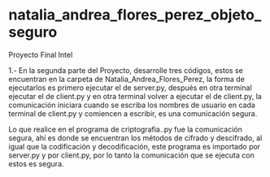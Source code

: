 # natalia_andrea_flores_perez_objeto_seguro
Proyecto Final Intel

1.- En la segunda parte del Proyecto, desarrolle tres códigos, estos se encuentran en la carpeta de Natalia_Andrea_Flores_Perez, la forma de ejecutarlos es primero ejecutar el de server.py, después en otra terminal ejecutar el de client.py y en otra terminal volver a ejecutar el de client.py, la comunicación iniciara cuando se escriba los nombres de usuario en cada terminal de client.py y comiencen a escribir, es una comunicación segura.

Lo que realice en el programa de criptografia..py fue la comunicación segura, ahí es donde se encuentran los métodos de cifrado y descifrado, al igual que la codificación y decodificación, este programa es importado por server.py y por client.py, por lo tanto la comunicación que se ejecuta con estos es segura. 
